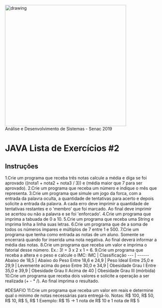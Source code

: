 <img src="https://www.ead.senac.br/arquivo/api/download/publico/1134" alt="drawing" width="400"/><br>
Análise e Desenvolvimento de Sistemas - Senac 2019
# JAVA Lista de Exercícios #2

## Instruções
1.Crie um programa que receba três notas calcule a média e diga se foi aprovado ((nota1 + nota2 + nota3 / 3)) e (média maior que 7 para ser aprovado).
2.Crie um programa que receba um número e indique o mês que representa.
3.Crie um programa que simule um jogo da forca, com a entrada da palavra oculta, a quantidade de tentativas para acerto e depois solicite a entrada da palavra. A cada erro deve imprimir a quantidade de tentativas restantes e o 'membro' que foi marcado. Ao final deve imprimir se acertou ou não a palavra e se foi 'enforcado'.
4.Crie um programa que imprima a tabuada de 0 a 10.
5.Crie um programa que receba uma String e imprima linha a linha suas letras.
6.Crie um programa que de a soma de todos os números ímpares e múltiplos de 7 entre 1 e 500.
7.Crie um programa que tenha como entrada as notas de um aluno. Somente se encerrará quando for inserida uma nota negativa. Ao final deverá informar a média das notas.
8.Crie um programa que receba um valor e imprima o fatorial desse número. Ex.: 3! = 3 x 2 x 1 = 6.
9.Crie um programa que receba a altera e o peso e calcule o IMC:
IMC | Classificação
--- | ------
Abaixo de 18,5 | Abaixo do Peso
Entre 18,6 e 24,9 | Peso Ideal
Entre 25,0 e 29,9 | Levemente acima do peso
Entre 30,0 e 34,9 | Obesidade Grau I
Entre 35,0 e 39,9 | Obesidade Grau II
Acima de 40 | Obesidade Grau III (mórbida)
10.Crie um programa que receba dois valores e solicite a operação a ser realizada (+ - * /). Ao final imprima o resultado.

#DESAFIO
11.Crie um programa que receba um valor em reais e determine qual o mínimo de notas necessárias para entregá-lo. Notas: R$ 100, R$ 50, R$ 10, R$ 5, R$ 1 Exemplo: R$ 15 -> 1 nota de R$ 10 e 1 nota de R$ 5
